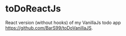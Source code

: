 # toDoReactJs
React version (without hooks) of my VanillaJs todo app https://github.com/BarS99/toDoVanillaJS.

